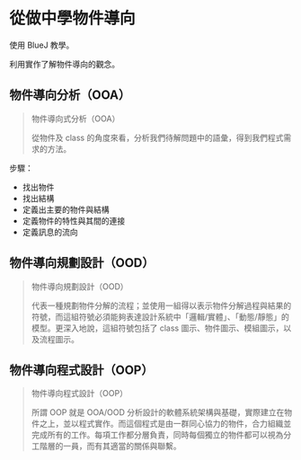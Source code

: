 # 從做中學物件導向

使用 BlueJ 教學。

利用實作了解物件導向的觀念。

## 物件導向分析（OOA）

> 物件導向式分析（OOA）
>
> 從物件及 class 的角度來看，分析我們待解問題中的語彙，得到我們程式需求的方法。

步驟：

* 找出物件
* 找出結構
* 定義出主要的物件與結構
* 定義物件的特性與其間的連接
* 定義訊息的流向

## 物件導向規劃設計（OOD）

> 物件導向規劃設計（OOD）
>
> 代表一種規劃物件分解的流程；並使用一組得以表示物件分解過程與結果的符號，而這組符號必須能夠表達設計系統中「邏輯/實體」、「動態/靜態」的模型。更深入地說，這組符號包括了 class 圖示、物件圖示、模組圖示，以及流程圖示。

## 物件導向程式設計（OOP）

> 物件導向程式設計（OOP）
>
> 所謂 OOP 就是 OOA/OOD 分析設計的軟體系統架構與基礎，實際建立在物件之上，並以程式實作。而這個程式是由一群同心協力的物件，合力組織並完成所有的工作。每項工作都分層負責，同時每個獨立的物件都可以視為分工階層的一員，而有其適當的關係與聯繫。
